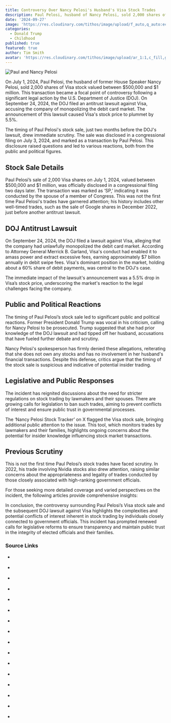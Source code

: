 ```yaml
---
title: Controversy Over Nancy Pelosi's Husband's Visa Stock Trades
description: Paul Pelosi, husband of Nancy Pelosi, sold 2,000 shares of Visa stock worth between $500,000 and $1 million on July 1, 2024.
date: '2024-09-27'
image: 'https://res.cloudinary.com/tithos/image/upload/f_auto,q_auto:eco/v1727598017/paul-pelosi_nawalj.webp'
categories:
  - Donald Trump
  - Childhood
published: true
featured: true
author: Tim Smith
avatar: 'https://res.cloudinary.com/tithos/image/upload/ar_1:1,c_fill,g_auto,q_auto:eco,r_max,w_100/v1703907649/me_f8wxaa.avif'
---
```


<script>
  import { ExternalLink, Image, ImageSlider } from '../lib';
</script>

<Image src="https://res.cloudinary.com/tithos/image/upload/f_auto,q_auto:eco/v1727598017/paul-pelosi_nawalj.webp" alt="Paul and Nancy Pelosi" />

On July 1, 2024, Paul Pelosi, the husband of former House Speaker Nancy Pelosi, sold 2,000 shares of Visa stock valued between $500,000 and $1 million. This transaction became a focal point of controversy following a significant legal action by the U.S. Department of Justice (DOJ). On September 24, 2024, the DOJ filed an antitrust lawsuit against Visa, accusing the company of monopolizing the debit card market. The announcement of this lawsuit caused Visa's stock price to plummet by 5.5%.

The timing of Paul Pelosi's stock sale, just two months before the DOJ's lawsuit, drew immediate scrutiny. The sale was disclosed in a congressional filing on July 3, 2024, and marked as a transaction by Paul Pelosi. This disclosure raised questions and led to various reactions, both from the public and political figures.

## Stock Sale Details

Paul Pelosi’s sale of 2,000 Visa shares on July 1, 2024, valued between $500,000 and $1 million, was officially disclosed in a congressional filing two days later. The transaction was marked as ‘SP,’ indicating it was conducted by the spouse of a member of Congress. This was not the first time Paul Pelosi's trades have garnered attention; his history includes other well-timed trades, such as the sale of Google shares in December 2022, just before another antitrust lawsuit.

## DOJ Antitrust Lawsuit

On September 24, 2024, the DOJ filed a lawsuit against Visa, alleging that the company had unlawfully monopolized the debit card market. According to Attorney General Merrick B. Garland, Visa's conduct had enabled it to amass power and extract excessive fees, earning approximately $7 billion annually in debit swipe fees. Visa's dominant position in the market, holding about a 60% share of debit payments, was central to the DOJ's case.

The immediate impact of the lawsuit's announcement was a 5.5% drop in Visa’s stock price, underscoring the market's reaction to the legal challenges facing the company.

## Public and Political Reactions

The timing of Paul Pelosi’s stock sale led to significant public and political reactions. Former President Donald Trump was vocal in his criticism, calling for Nancy Pelosi to be prosecuted. Trump suggested that she had prior knowledge of the DOJ lawsuit and had tipped off her husband, accusations that have fueled further debate and scrutiny.

Nancy Pelosi's spokesperson has firmly denied these allegations, reiterating that she does not own any stocks and has no involvement in her husband's financial transactions. Despite this defense, critics argue that the timing of the stock sale is suspicious and indicative of potential insider trading.

## Legislative and Public Responses

The incident has reignited discussions about the need for stricter regulations on stock trading by lawmakers and their spouses. There are growing calls for legislation to ban such trades, aiming to prevent conflicts of interest and ensure public trust in governmental processes.

The ‘Nancy Pelosi Stock Tracker’ on X flagged the Visa stock sale, bringing additional public attention to the issue. This tool, which monitors trades by lawmakers and their families, highlights ongoing concerns about the potential for insider knowledge influencing stock market transactions.

## Previous Scrutiny

This is not the first time Paul Pelosi’s stock trades have faced scrutiny. In 2022, his trade involving Nvidia stocks also drew attention, raising similar concerns about the appropriateness and legality of trades conducted by those closely associated with high-ranking government officials.

For those seeking more detailed coverage and varied perspectives on the incident, the following articles provide comprehensive insights:

In conclusion, the controversy surrounding Paul Pelosi’s Visa stock sale and the subsequent DOJ lawsuit against Visa highlights the complexities and potential conflicts of interest inherent in stock trading by individuals closely connected to government officials. This incident has prompted renewed calls for legislative reforms to ensure transparency and maintain public trust in the integrity of elected officials and their families.

### Source Links

- <ExternalLink
    href="https://timesofindia.indiatimes.com/world/us/she-should-be-prosecuted-trump-on-nancy-pelosi-and-husbands-500k-visa-stock-trades/articleshow/113746033.cms"
    text="'She should be prosecuted': Trump on Nancy Pelosi and husband’s $500K visa stock trades"
  />

- <ExternalLink
    href="https://www.csmonitor.com/USA/Latest-News-Wires/2011/1115/Did-Nancy-Pelosi-profit-from-Visa-stock-purchases" text="Did Nancy Pelosi profit from Visa stock purchases?"
  />

- <ExternalLink
    href="https://finance.yahoo.com/news/nancy-pelosi-husband-sold-visa-104400425.html"
    text="Nancy Pelosi’s husband sold Visa shares 2 months before a DOJ lawsuit — some say the trade shouldn't have been allowed"
  />

- <ExternalLink
    href="https://nypost.com/video/pelosis-husband-sold-500k-of-visa-stock-weeks-before-dojs-antitrust-lawsuit-reporter-replay/"
    text="Pelosi’s husband sold $500K of Visa stock weeks before DOJ’s antitrust lawsuit | Reporter Replay"
  />

- <ExternalLink
    href="https://www.dailymotion.com/video/x96ci6a"
    text="Trump Wants Nancy Pelosi Prosecuted Over Husband Paul's Visa Stock Sale Before DOJ Lawsuit: 'You Think It Was Luck? I Don't Think So'"
  />

- <ExternalLink
    href="https://www.skynews.com.au/business/nancy-pelosis-husband-sold-more-than-724000-worth-of-visa-stock-just-weeks-before-us-department-of-justice-antitrust-lawsuit/news-story/4a70e2f017bd08389a3d2b9d52f212f9"
    text="Nancy Pelosi’s husband sold more than $724,000 worth of Visa stock - just weeks before US Department of Justice antitrust lawsuit"
  />

- <ExternalLink
    href="https://nypost.com/2024/09/27/us-news/trump-calls-for-nancy-pelosi-to-be-prosecuted-over-visa-stock-trade"
    text="Nancy Pelosi’s husband sold more than $500K worth of Visa stock — just weeks before DOJ’s antitrust lawsuit"
  />

- <ExternalLink
    href="https://www.aol.com/nancy-pelosi-husband-sold-more-194245405.html"
    text="Nancy Pelosi’s husband sold more than $500K worth of Visa stock — just weeks before DOJ’s antitrust lawsuit"
  />

- <ExternalLink
    href="https://www.reddit.com/r/wallstreetbets/comments/1fppaw3/nancy_pelosis_husband_sold_more_than_500k_worth/"
    text="Nancy Pelosi's husband sold more than $500K in Visa stock ahead of DOJ action"
  />

- <ExternalLink
    href="https://www.foxbusiness.com/politics/nancy-pelosis-husband-sold-more-than-500k-visa-stock-ahead-doj-action"
    text="Nancy Pelosi's husband sold more than $500K in Visa stock ahead of DOJ action"
  />

- <ExternalLink
    href="https://www.youtube.com/watch?v=hQ1i1h6YeXw"
    text="Visa Stock Falls After DOJ Lawsuit, Nancy Pelosi Sold Again (Video)"
  />

- <ExternalLink
    href="https://nypost.com/2024/09/27/us-news/trump-calls-for-nancy-pelosi-to-be-prosecuted-over-visa-stock-trade"
    text="Trump calls for Nancy Pelosi to be ‘prosecuted’ over husband’s $500K Visa stock trade "
  />

- <ExternalLink
    href="https://thehill.com/video/nancy-pelosis-husband-dumps-500k-of-visa-stock-before-massive-doj-lawsuit/10074223/"
    text="Nancy Pelosi's husband dumps $500k of Visa stock before massive DOJ lawsuit"
  />

- <ExternalLink
    href="https://www.youtube.com/watch?v=nJb4xpKjaj0"
    text="Report: Paul Pelosi sold over $500K in Visa stock before DOJ antitrust lawsuit (Video)"
  />

- <ExternalLink
    href="https://represent.us/action/insider-trading"
    text="Congress Cashes in on Insider Trading"
  />

- <ExternalLink
    href="https://www.ibtimes.com/donald-trump-wages-war-against-nancy-pelosi-congressional-insider-trading-3744722"
    text="Donald Trump Wages War Against Nancy Pelosi Congressional Insider Trading"
  />
